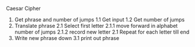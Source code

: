 Caesar Cipher

1. Get phrase and number of jumps
	1.1 Get input
	1.2 Get number of jumps
2. Translate phrase
	2.1 Select first letter
		2.1.1 move forward in alphabet number of jumps
		2.1.2 record new letter
	2.1 Repeat for each letter till end
3. Write new phrase down
	3.1 print out phrase
